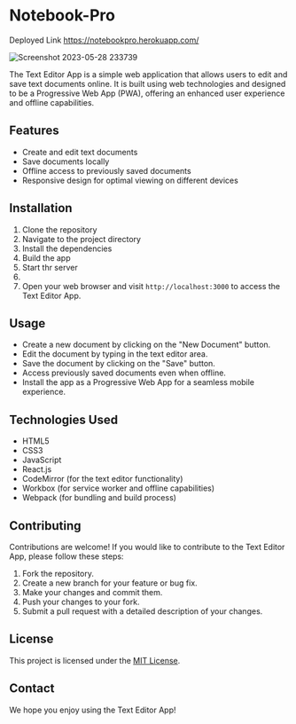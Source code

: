 # Notebook-Pro

Deployed Link https://notebookpro.herokuapp.com/

![Screenshot 2023-05-28 233739](https://github.com/colearrington98/Notebook-Pro/assets/119268105/81a14b9f-0ef9-4979-8021-622f40d77ead)

The Text Editor App is a simple web application that allows users to edit and save text documents online. It is built using web technologies and designed to be a Progressive Web App (PWA), offering an enhanced user experience and offline capabilities.

## Features

- Create and edit text documents
- Save documents locally
- Offline access to previously saved documents
- Responsive design for optimal viewing on different devices

## Installation

1. Clone the repository
2. Navigate to the project directory
3. Install the dependencies
4. Build the app
5. Start thr server
6. 
6. Open your web browser and visit `http://localhost:3000` to access the Text Editor App.

## Usage

- Create a new document by clicking on the "New Document" button.
- Edit the document by typing in the text editor area.
- Save the document by clicking on the "Save" button.
- Access previously saved documents even when offline.
- Install the app as a Progressive Web App for a seamless mobile experience.

## Technologies Used

- HTML5
- CSS3
- JavaScript
- React.js
- CodeMirror (for the text editor functionality)
- Workbox (for service worker and offline capabilities)
- Webpack (for bundling and build process)

## Contributing

Contributions are welcome! If you would like to contribute to the Text Editor App, please follow these steps:

1. Fork the repository.
2. Create a new branch for your feature or bug fix.
3. Make your changes and commit them.
4. Push your changes to your fork.
5. Submit a pull request with a detailed description of your changes.

## License

This project is licensed under the [MIT License](LICENSE).

## Contact


We hope you enjoy using the Text Editor App!



